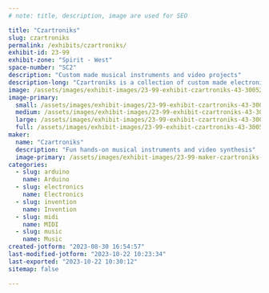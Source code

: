 ```yaml
---
# note: title, description, image are used for SEO

title: "Czartroniks"
slug: czartroniks
permalink: /exhibits/czartroniks/
exhibit-id: 23-99
exhibit-zone: "Spirit - West"
space-number: "SC2"
description: "Custom made musical instruments and video projects"
description-long: "Czartroniks is a collection of custom made electronical musical instruments which interfaces with audio and video projects"
image: /assets/images/exhibit-images/23-99-exhibit-czartroniks-43-300520963-594019598962080-4527272462917875817-n-1-4244-large.jpg
image-primary: 
  small: /assets/images/exhibit-images/23-99-exhibit-czartroniks-43-300520963-594019598962080-4527272462917875817-n-1-4244-small.jpg
  medium: /assets/images/exhibit-images/23-99-exhibit-czartroniks-43-300520963-594019598962080-4527272462917875817-n-1-4244-medium.jpg
  large: /assets/images/exhibit-images/23-99-exhibit-czartroniks-43-300520963-594019598962080-4527272462917875817-n-1-4244-large.jpg
  full: /assets/images/exhibit-images/23-99-exhibit-czartroniks-43-300520963-594019598962080-4527272462917875817-n-1-4244-full.jpg
maker: 
  name: "Czartroniks"
  description: "Fun hands-on musical instruments and video synthesis"
  image-primary: /assets/images/exhibit-images/23-99-maker-czartroniks-300520963-594019598962080-4527272462917875817-n-1-medium.jpg
categories: 
  - slug: arduino
    name: Arduino
  - slug: electronics
    name: Electronics
  - slug: invention
    name: Invention
  - slug: midi
    name: MIDI
  - slug: music
    name: Music
created-jotform: "2023-08-30 16:54:57"
last-modified-jotform: "2023-10-22 10:23:34"
last-exported: "2023-10-22 10:30:12"
sitemap: false

---
```

